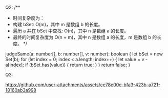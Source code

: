 Q2:
/**
 * 时间复杂度为：
 * 构建 bSet: O(m)，其中 m 是数组 b 的长度。
 * 遍历 a 并在 bSet 中查找: O(n)，其中 n 是数组 a 的长度。
 * 最终的时间复杂度为 O(n + m)，其中 n 是数组 a 的长度，m 是数组 b 的长度。
 */


judgeSame(a: number[], b: number[], v: number): boolean {
   let bSet = new Set(b);
   for (let index = 0; index < a.length; index++) {
     let value = v - a[index];
     if (bSet.has(value)) {
       return true;
     }
   }
   return false;
 }

Q3:

https://github.com/user-attachments/assets/ce78e00e-bfa3-423b-a721-18160ab3a998
